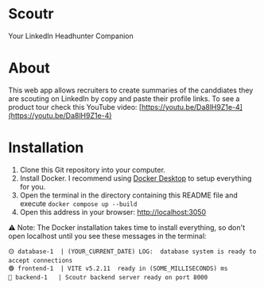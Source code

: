 # Scoutr

Your LinkedIn Headhunter Companion

# About

This web app allows recruiters to create summaries of the canddiates they are scouting on LinkedIn by copy and paste their profile links.
To see a product tour check this YouTube video: [https://youtu.be/Da8lH9Z1e-4](https://youtu.be/Da8lH9Z1e-4)

# Installation

1. Clone this Git repository into your computer.
1. Install Docker. I recommend using [Docker Desktop](https://www.docker.com/products/docker-desktop/) to setup everything for you.
1. Open the terminal in the directory containing this README file and execute `docker compose up --build`
1. Open this address in your browser: [http://localhost:3050](http://localhost:3050)

⚠️ Note: The Docker installation takes time to install everything, so don't open localhost until you see these messages in the terminal:

```
🟡 database-1  | (YOUR_CURRENT_DATE) LOG:  database system is ready to accept connections
🟢 frontend-1  | VITE v5.2.11  ready in (SOME_MILLISECONDS) ms
🔵 backend-1   | Scoutr backend server ready on port 8000
```
